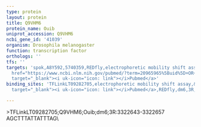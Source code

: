 ```yaml
---
type: protein
layout: protein
title: Q9VHM6
protein_name: Ouib
uniprot_accession: Q9VHM6
ncbi_gene_id: '41039'
organism: Drosophila melanogaster
function: transcription factor
orthologs: ''
tfs: ''
targets: 'spok,A8Y592,5740359,REDfly,electrophoretic mobility shift assay,&ensp;<a
  href="https://www.ncbi.nlm.nih.gov/pubmed/?term=20965965%5Buid%5D+OR+26658797%5Buid%5D"
  target="_blank"><i uk-icon="icon: link"></i>Pubmed</a>'
binding_sites: 'TFLinkLT09282705,electrophoretic mobility shift assay,&ensp;<a href="https://www.ncbi.nlm.nih.gov/pubmed/?term=26658797;20965965%5Buid%5D"
  target="_blank"><i uk-icon="icon: link"></i>Pubmed</a>,REDfly,dm6,3R,3322643,3322657,NA'

---
```

\>TFLinkLT09282705;Q9VHM6;Ouib;dm6;3R:3322643-3322657\AGCTTTATTATTTAG\